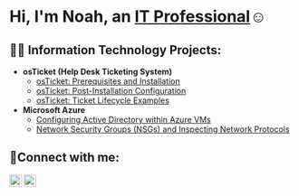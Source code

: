 <h1>Hi, I'm Noah, an <a href="https://linkedin.com/in/noahhenry">IT Professional</a>☺</h1>

<h2>👨‍💻 Information Technology Projects:</h2>

- <b>osTicket (Help Desk Ticketing System)</b>
  - [osTicket: Prerequisites and Installation](https://github.com/NoahNohan/osticket-prereqs)
  - [osTicket: Post-Installation Configuration](https://github.com/NoahNohan/post-install-config)
  - [osTicket: Ticket Lifecycle Examples](https://github.com/NoahNohan/ticket-lifecycle)
- <b>Microsoft Azure</b>
  - [Configuring Active Directory within Azure VMs](https://github.com/NoahNohan/configure-ad)
  - [Network Security Groups (NSGs) and Inspecting Network Protocols](https://github.com/NoahNohan/azure-network-protocols)

<h2>🤳Connect with me:</h2>

[<img align="left" alt="Josh | LinkedIn" width="22px" src="https://cdn.jsdelivr.net/npm/simple-icons@v3/icons/linkedin.svg" />][linkedin]
[<img align="left" alt="Josh | Facebook" width="22px" src="https://cdn.jsdelivr.net/npm/simple-icons@v3/icons/facebook.svg" />][facebook]

[facebook]: https://www.facebook.com/ImNohan
[linkedin]: https://linkedin.com/in/noahhenry
